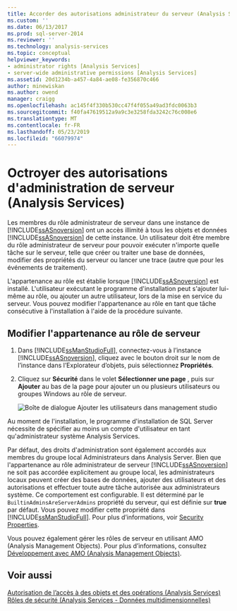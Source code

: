 ```yaml
---
title: Accorder des autorisations administrateur du serveur (Analysis Services) | Microsoft Docs
ms.custom: ''
ms.date: 06/13/2017
ms.prod: sql-server-2014
ms.reviewer: ''
ms.technology: analysis-services
ms.topic: conceptual
helpviewer_keywords:
- administrator rights [Analysis Services]
- server-wide administrative permissions [Analysis Services]
ms.assetid: 20d1234b-a457-4a84-ae08-fe356870c466
author: minewiskan
ms.author: owend
manager: craigg
ms.openlocfilehash: ac145f4f330b530cc47f4f055a49ad3fdc0063b3
ms.sourcegitcommit: f40fa47619512a9a9c3e3258fda3242c76c008e6
ms.translationtype: MT
ms.contentlocale: fr-FR
ms.lasthandoff: 05/23/2019
ms.locfileid: "66079974"
---
```

# <a name="grant-server-administrator-permissions-analysis-services"></a>Octroyer des autorisations d'administration de serveur (Analysis Services)
  Les membres du rôle administrateur de serveur dans une instance de [!INCLUDE[ssASnoversion](../../includes/ssasnoversion-md.md)] ont un accès illimité à tous les objets et données [!INCLUDE[ssASnoversion](../../includes/ssasnoversion-md.md)] de cette instance. Un utilisateur doit être membre du rôle administrateur de serveur pour pouvoir exécuter n'importe quelle tâche sur le serveur, telle que créer ou traiter une base de données, modifier des propriétés du serveur ou lancer une trace (autre que pour les événements de traitement).  
  
 L'appartenance au rôle est établie lorsque [!INCLUDE[ssASnoversion](../../includes/ssasnoversion-md.md)] est installé. L'utilisateur exécutant le programme d'installation peut s'ajouter lui-même au rôle, ou ajouter un autre utilisateur, lors de la mise en service du serveur. Vous pouvez modifier l'appartenance au rôle en tant que tâche consécutive à l'installation à l'aide de la procédure suivante.  
  
## <a name="modify-server-role-membership"></a>Modifier l'appartenance au rôle de serveur  
  
1.  Dans [!INCLUDE[ssManStudioFull](../../includes/ssmanstudiofull-md.md)], connectez-vous à l’instance [!INCLUDE[ssASnoversion](../../includes/ssasnoversion-md.md)], cliquez avec le bouton droit sur le nom de l’instance dans l’Explorateur d’objets, puis sélectionnez **Propriétés**.  
  
2.  Cliquez sur **Sécurité** dans le volet **Sélectionner une page** , puis sur **Ajouter** au bas de la page pour ajouter un ou plusieurs utilisateurs ou groupes Windows au rôle de serveur.  
  
     ![Boîte de dialogue Ajouter les utilisateurs dans management studio](../media/ssas-serveradminadd.png "boîte de dialogue Ajouter les utilisateurs dans management studio")  
  
 Au moment de l'installation, le programme d'installation de SQL Server nécessite de spécifier au moins un compte d'utilisateur en tant qu'administrateur système Analysis Services.  
  
 Par défaut, des droits d'administration sont également accordés aux membres du groupe local Administrateurs dans Analysis Server. Bien que l'appartenance au rôle administrateur de serveur [!INCLUDE[ssASnoversion](../../includes/ssasnoversion-md.md)] ne soit pas accordée explicitement au groupe local, les administrateurs locaux peuvent créer des bases de données, ajouter des utilisateurs et des autorisations et effectuer toute autre tâche autorisée aux administrateurs système. Ce comportement est configurable. Il est déterminé par le `BuiltinAdminsAreServerAdmins` propriété du serveur, qui est définie sur **true** par défaut. Vous pouvez modifier cette propriété dans [!INCLUDE[ssManStudioFull](../../includes/ssmanstudiofull-md.md)]. Pour plus d’informations, voir [Security Properties](../server-properties/security-properties.md).  
  
 Vous pouvez également gérer les rôles de serveur en utilisant AMO (Analysis Management Objects). Pour plus d’informations, consultez [Développement avec AMO &#40;Analysis Management Objects&#41;](https://docs.microsoft.com/bi-reference/amo/developing-with-analysis-management-objects-amo).  
  
## <a name="see-also"></a>Voir aussi  
 [Autorisation de l’accès à des objets et des opérations &#40;Analysis Services&#41;](../multidimensional-models/authorizing-access-to-objects-and-operations-analysis-services.md)   
 [Rôles de sécurité &#40;Analysis Services - Données multidimensionnelles&#41;](../multidimensional-models/olap-logical/security-roles-analysis-services-multidimensional-data.md)  
  
  
